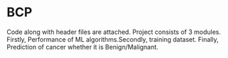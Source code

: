 # BCP
Code along with header files are attached.
Project consists of 3 modules. Firstly, Performance of ML algorithms.Secondly, training dataset. Finally, Prediction of cancer whether 
it is Benign/Malignant.
